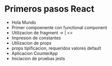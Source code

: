 # Primeros pasos React

* Hola Mundo
* Primer compoenente con functional component
* Utilizacion de fragment -> <Fragment> | <>
* Impresion de constantes
* Utilizacion de props
* props tipificacion, requeridos valores default
* Aplicacion CounterApp
* Iniciacion de pruebas jests